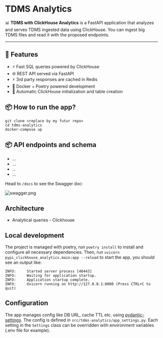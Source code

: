 # TDMS Analytics

📊 **TDMS with ClickHouse Analytics** is a FastAPI application that analyzes and serves TDMS ingested data using ClickHouse. 
You can ingest big TDMS files and read it with the proposed endpoints.

---

## 🚀 Features

- ⚡ Fast SQL queries powered by ClickHouse
- 🌐 REST API served via FastAPI
- ⚡ 3rd party responses are cached in Redis
- 🐳 Docker + Poetry powered development
- 🔄 Automatic ClickHouse initialization and table creation

## 📦 How to run the app?
```
git clone <replace by my futur repo>
cd tdms-analytics
docker-compose up
```

## 📦 API endpoints and schema
* ...
* ...
* ...
* ...

Head to `/docs` to see the Swagger doc:

![swagger.png](images/swagger.png)


## Architecture
* Analytical queries - Clickhouse

## Local development
The project is managed with poetry, run `poetry install` to install and configure all necessary dependencies. 
Then, run `uvicorn pypi_clickhouse_analytics.main:app --reload` to start the app, you should see an output like:
```
INFO:     Started server process [40443]
INFO:     Waiting for application startup.
INFO:     Application startup complete.
INFO:     Uvicorn running on http://127.0.0.1:8000 (Press CTRL+C to quit)
```

## Configuration
The app manages config like DB URL, cache TTL etc. using [pydantic-settings](https://pypi.org/project/pydantic-settings/).
The config is defined in `src/tdms-analytics/app_settings.py`. Each setting in the `Settings` class can be overridden with environment variables (.env file for example).